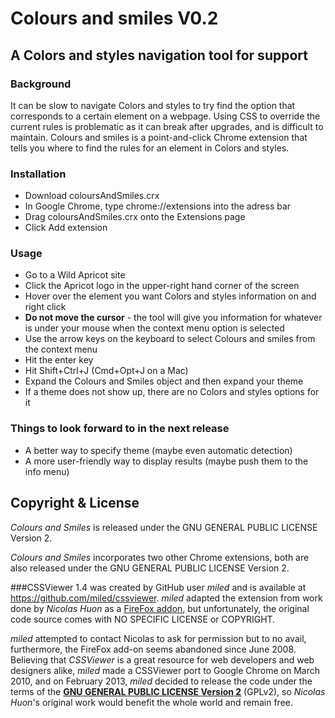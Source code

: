 Colours and smiles V0.2
=======================
A Colors and styles navigation tool for support
-----------------------------------------------

### Background
It can be slow to navigate Colors and styles to try find the option that corresponds to a certain element on a webpage.  Using CSS to override the current rules is problematic as it can break after upgrades, and is difficult to maintain.  Colours and smiles is a point-and-click Chrome extension that tells you where to find the rules for an element in Colors and styles. 

### Installation
* Download coloursAndSmiles.crx
* In Google Chrome, type chrome://extensions into the adress bar
* Drag coloursAndSmiles.crx onto the Extensions page
* Click Add extension

### Usage
* Go to a Wild Apricot site
* Click the Apricot logo in the upper-right hand corner of the screen
* Hover over the element you want Colors and styles information on and right click
* **Do not move the cursor** - the tool will give you information for whatever is under your mouse when the context menu option is selected 
* Use the arrow keys on the keyboard to select Colours and smiles from the context menu  
* Hit the enter key
* Hit Shift+Ctrl+J (Cmd+Opt+J on a Mac)
* Expand the Colours and Smiles object and then expand your theme
* If a theme does not show up, there are no Colors and styles options for it

### Things to look forward to in the next release
* A better way to specify theme (maybe even automatic detection)
* A more user-friendly way to display results (maybe push them to the info menu)


Copyright & License
-------------------

*Colours and Smiles* is released under the GNU GENERAL PUBLIC LICENSE Version 2.

*Colours and Smiles* incorporates two other Chrome extensions, both are also released under the GNU GENERAL PUBLIC LICENSE Version 2. 

###CSSViewer 1.4 
was created by GitHub user *miled* and is available at https://github.com/miled/cssviewer. *miled* adapted the extension from work done by *Nicolas Huon* as a [FireFox addon](https://addons.mozilla.org/en-US/firefox/addon/2104), but unfortunately, the original code source comes with NO SPECIFIC LICENSE or COPYRIGHT.

*miled* attempted to contact Nicolas to ask for permission but to no avail, furthermore, the FireFox add-on seems abandoned since June 2008. Believing that *CSSViewer* is a great resource for web developers and web designers alike, *miled* made a CSSViewer port to Google Chrome on March 2010, and on February 2013, *miled* decided to release the code under the terms of the **[GNU GENERAL PUBLIC LICENSE Version 2](http://www.gnu.org/licenses/gpl-2.0.txt)** (GPLv2), so *Nicolas Huon*'s original work would benefit the whole world and remain free.  